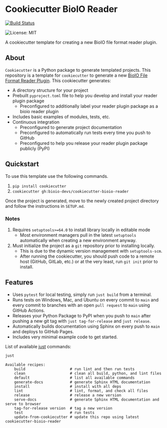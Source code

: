 # Cookiecutter BioIO Reader

[![Build Status](https://github.com/bioio-devs/cookiecutter-bioio-reader/workflows/CI/badge.svg)](https://github.com/bioio-devs/cookiecutter-bioio-reader/actions)

![License: MIT](https://img.shields.io/badge/License-MIT-blue.svg)

A cookiecutter template for creating a new BioIO file format reader plugin.

## About

`Cookiecutter` is a Python package to generate templated projects.
This repository is a template for `cookiecutter` to generate a new
[BioIO File Format Reader Plugin](https://github.com/bioio-devs/bioio).
This cookiecutter generates:

-   A directory structure for your project
-   Prebuilt `pyproject.toml` file to help you develop and install your reader
    plugin package
    -   Preconfigured to additionally label your reader plugin package as a
        bioio reader plugin
-   Includes basic examples of modules, tests, etc.
-   Continuous integration
    -   Preconfigured to generate project documentation
    -   Preconfigured to automatically run tests every time you push to GitHub
    -   Preconfigured to help you release your reader plugin package publicly (PyPI)

## Quickstart

To use this template use the following commands.

1. `pip install cookiecutter`
2. `cookiecutter gh:bioio-devs/cookiecutter-bioio-reader`

Once the project is generated, move to the newly created project directory
and follow the instructions in `SETUP.md`.

### Notes

1. Requires `setuptools>=64.0` to install library locally in editable mode
    * Most environment managers pull in the latest `setuptools` automatically when
      creating a new environment anyway.
2. Must initialize the project as a `git` repository prior to installing locally.
    * This is due to the dynamic version management with `setuptools-scm`.
    * After running the cookiecutter, you should push code to a remote host
      (GitHub, GitLab, etc.) or at the very least, run `git init` prior to install.

## Features

-   Uses `pytest` for local testing, simply run `just build` from a terminal.
-   Runs tests on Windows, Mac, and Ubuntu on every commit to `main` and
    every commit to branches with an open `pull request` to `main` using
    GitHub Actions.
-   Releases your Python Package to PyPI when you push to `main` after pushing a new
    git tag with `just tag-for-release` and `just release`.
-   Automatically builds documentation using Sphinx on every push to `main` and deploys
    to GitHub Pages.
-   Includes very minimal example code to get started.

List of available [just](https://github.com/casey/just) commands:
```bash
just
```
```
Available recipes:
    build                    # run lint and then run tests
    clean                    # clean all build, python, and lint files
    default                  # list all available commands
    generate-docs            # generate Sphinx HTML documentation
    install                  # install with all deps
    lint                     # lint, format, and check all files
    release                  # release a new version
    serve-docs               # generate Sphinx HTML documentation and serve to browser
    tag-for-release version  # tag a new version
    test                     # run tests
    update-from-cookiecutter # update this repo using latest cookiecutter-bioio-reader
```
